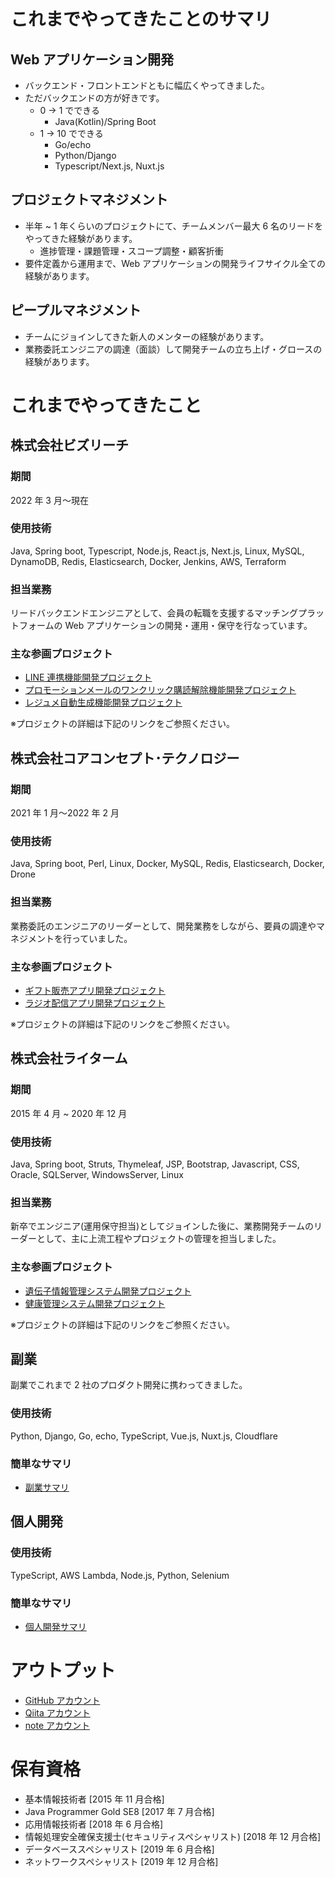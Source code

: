 # これまでやってきたことのサマリ

## Web アプリケーション開発

- バックエンド・フロントエンドともに幅広くやってきました。
- ただバックエンドの方が好きです。
  - 0 -> 1 でできる
    - Java(Kotlin)/Spring Boot
  - 1 -> 10 でできる
    - Go/echo
    - Python/Django
    - Typescript/Next.js, Nuxt.js

## プロジェクトマネジメント

- 半年 ~ 1 年くらいのプロジェクトにて、チームメンバー最大 6 名のリードをやってきた経験があります。
  - 進捗管理・課題管理・スコープ調整・顧客折衝
- 要件定義から運用まで、Web アプリケーションの開発ライフサイクル全ての経験があります。

## ピープルマネジメント

- チームにジョインしてきた新人のメンターの経験があります。
- 業務委託エンジニアの調達（面談）して開発チームの立ち上げ・グロースの経験があります。

# これまでやってきたこと

## 株式会社ビズリーチ

### 期間

2022 年 3 月〜現在

### 使用技術

Java, Spring boot, Typescript, Node.js, React.js, Next.js, Linux, MySQL, DynamoDB, Redis, Elasticsearch, Docker, Jenkins, AWS, Terraform

### 担当業務

リードバックエンドエンジニアとして、会員の転職を支援するマッチングプラットフォームの Web アプリケーションの開発・運用・保守を行なっています。

### 主な参画プロジェクト

- [LINE 連携機能開発プロジェクト](https://github.com/Tom-Shumi/Resume/blob/main/BizReach/LINE-Account-Linkage.md)
- [プロモーションメールのワンクリック購読解除機能開発プロジェクト](https://github.com/Tom-Shumi/Resume/blob/main/BizReach/One-Click-Unsubscribe.md)
- [レジュメ自動生成機能開発プロジェクト](https://github.com/Tom-Shumi/Resume/blob/main/BizReach/Resume-Auto-Generation.md)

※プロジェクトの詳細は下記のリンクをご参照ください。

## 株式会社コアコンセプト･テクノロジー

### 期間

2021 年 1 月〜2022 年 2 月

### 使用技術

Java, Spring boot, Perl, Linux, Docker, MySQL, Redis, Elasticsearch, Docker, Drone

### 担当業務

業務委託のエンジニアのリーダーとして、開発業務をしながら、要員の調達やマネジメントを行っていました。

### 主な参画プロジェクト

- [ギフト販売アプリ開発プロジェクト](https://github.com/Tom-Shumi/Resume/blob/main/Core-Concept-Technologies/Gift-Sales-Application.md)
- [ラジオ配信アプリ開発プロジェクト](https://github.com/Tom-Shumi/Resume/blob/main/Core-Concept-Technologies/Radio-Broadcasting.md)

※プロジェクトの詳細は下記のリンクをご参照ください。

## 株式会社ライターム

### 期間

2015 年 4 月 ~ 2020 年 12 月

### 使用技術

Java, Spring boot, Struts, Thymeleaf, JSP, Bootstrap, Javascript, CSS, Oracle, SQLServer, WindowsServer, Linux

### 担当業務

新卒でエンジニア(運用保守担当)としてジョインした後に、業務開発チームのリーダーとして、主に上流工程やプロジェクトの管理を担当しました。

### 主な参画プロジェクト

- [遺伝子情報管理システム開発プロジェクト](https://github.com/Tom-Shumi/Resume/blob/main/RightArm/Genetic-Information-Management-System.md)
- [健康管理システム開発プロジェクト](https://github.com/Tom-Shumi/Resume/blob/main/RightArm/Health-Management-System.md)

※プロジェクトの詳細は下記のリンクをご参照ください。

## 副業

副業でこれまで 2 社のプロダクト開発に携わってきました。

### 使用技術

Python, Django, Go, echo, TypeScript, Vue.js, Nuxt.js, Cloudflare

### 簡単なサマリ

- [副業サマリ](https://github.com/Tom-Shumi/Resume/blob/main/Side-Job.md)

## 個人開発

### 使用技術

TypeScript, AWS Lambda, Node.js, Python, Selenium

### 簡単なサマリ

- [個人開発サマリ](https://github.com/Tom-Shumi/Resume/blob/main/Personal-Development.md)

# アウトプット

- [GitHub アカウント](https://github.com/Tom-Shumi)
- [Qiita アカウント](https://qiita.com/Tom-Shumi)
- [note アカウント](https://note.com/tom_shumi/)

# 保有資格

- 基本情報技術者 [2015 年 11 月合格]
- Java Programmer Gold SE8 [2017 年 7 月合格]
- 応用情報技術者 [2018 年 6 月合格]
- 情報処理安全確保支援士(セキュリティスペシャリスト) [2018 年 12 月合格]
- データベーススペシャリスト [2019 年 6 月合格]
- ネットワークスペシャリスト [2019 年 12 月合格]
